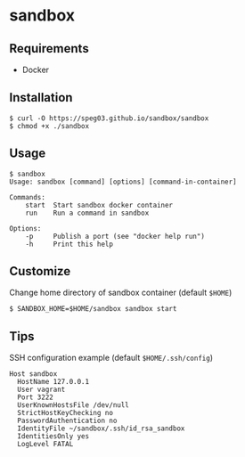 sandbox
=======

Requirements
------------

* Docker

Installation
------------

```
$ curl -O https://speg03.github.io/sandbox/sandbox
$ chmod +x ./sandbox
```

Usage
-----

```
$ sandbox
Usage: sandbox [command] [options] [command-in-container]

Commands:
    start  Start sandbox docker container
    run    Run a command in sandbox

Options:
    -p     Publish a port (see "docker help run")
    -h     Print this help
```

Customize
---------

Change home directory of sandbox container (default `$HOME`)

```
$ SANDBOX_HOME=$HOME/sandbox sandbox start
```

Tips
----

SSH configuration example (default `$HOME/.ssh/config`)

```
Host sandbox
  HostName 127.0.0.1
  User vagrant
  Port 3222
  UserKnownHostsFile /dev/null
  StrictHostKeyChecking no
  PasswordAuthentication no
  IdentityFile ~/sandbox/.ssh/id_rsa_sandbox
  IdentitiesOnly yes
  LogLevel FATAL
```
